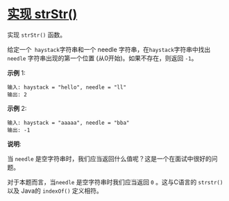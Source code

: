 # [实现 strStr()](https://leetcode-cn.com/problems/implement-strstr/)

实现 `strStr()` 函数。

给定一个` haystack`字符串和一个 needle 字符串，在` haystack `字符串中找出` needle` 字符串出现的第一个位置 (从0开始)。如果不存在，则返回  `-1`。

**示例** 1:

```
输入: haystack = "hello", needle = "ll"
输出: 2
```

**示例** 2:

```
输入: haystack = "aaaaa", needle = "bba"
输出: -1
```

**说明**:

当 `needle` 是空字符串时，我们应当返回什么值呢？这是一个在面试中很好的问题。

对于本题而言，当`needle` 是空字符串时我们应当返回 `0` 。这与C语言的 `strstr()` 以及 Java的 `indexOf()` 定义相符。

